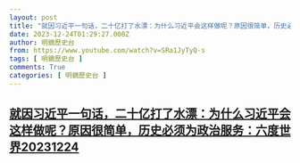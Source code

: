 ```yaml
---
layout: post
title: "就因习近平一句话，二十亿打了水漂：为什么习近平会这样做呢？原因很简单，历史必须为政治服务：六度世界20231224"
date: 2023-12-24T01:29:27.000Z
author: 明鏡歷史台
from: https://www.youtube.com/watch?v=SRa1JyTyQ-s
tags: [ 明鏡歷史台 ]
comments: True
categories: [ 明鏡歷史台 ]
---
```

<!--1703381367000-->
[就因习近平一句话，二十亿打了水漂：为什么习近平会这样做呢？原因很简单，历史必须为政治服务：六度世界20231224](https://www.youtube.com/watch?v=SRa1JyTyQ-s)
------

<div>

</div>
